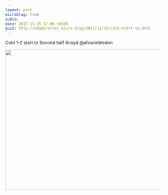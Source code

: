 ```yaml
---
layout: post
microblog: true
audio: 
date: 2017-11-25 17:06 +0100
guid: http://adamprocter.micro.blog/2017/11/25/cold-start-to.html
---
```

Cold 1-2 start to Second half #coyd @afcwimbledon

<img src="http://discursive.adamprocter.co.uk/uploads/2017/213b155f6d.jpg" width="600" height="449" />
